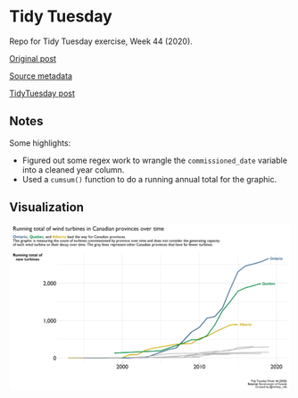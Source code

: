 # Tidy Tuesday
Repo for Tidy Tuesday exercise, Week 44 (2020).

[Original post](https://www.nationalobserver.com/2020/10/23/news/wind-turbine-database-canada)

[Source metadata](https://open.canada.ca/data/en/dataset/79fdad93-9025-49ad-ba16-c26d718cc070)

[TidyTuesday post](https://github.com/rfordatascience/tidytuesday/blob/master/data/2020/2020-10-27/readme.md)

## Notes  

Some highlights:

*  Figured out some regex work to wrangle the `commissioned_date` variable into a cleaned year column.  
*  Used a `cumsum()` function to do a running annual total for the graphic.  

## Visualization  

![](https://github.com/mrafa3/tidy_tuesday/blob/master/2020/week44/graphics/running_ttl_viz.png)
